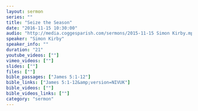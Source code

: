 ```yaml
---
layout: sermon
series: ""
title: "Seize the Season"
date: "2016-11-15 10:30:00"
audio: "http://media.coggesparish.com/sermons/2015-11-15 Simon Kirby.mp3"
speaker: "Simon Kirby"
speaker_info: ""
duration: "21"
youtube_videos: [""]
vimeo_videos: [""]
slides: [""]
files: [""]
bible_passages: ["James 5:1-12"]
bible_links: ["James 5:1-12&amp;version=NIVUK"]
bible_videos: [""]
bible_videos_links: [""]
category: "sermon"
---
```

